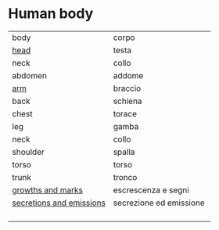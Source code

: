 # Human body 

<table>
<tr>
<td width="50%">body</td>
<td>corpo</td>
</tr>
<tr>
<td width="50%"><a href="human-body-head.html">head</a></td>
<td>testa</td>
</tr>
<tr>
<td width="50%">neck</td>
<td>collo</td>
</tr>
<tr>
<td width="50%">abdomen</td>
<td>addome</td>
</tr>
<tr>
<td width="50%"><a href="human-body-arm.html">arm</a></td>
<td>braccio</td>
</tr>
<tr>
<td width="50%">back</td>
<td>schiena</td>
</tr>
<tr>
<td width="50%">chest</td>
<td>torace</td>
</tr>
<tr>
<td width="50%">leg</td>
<td>gamba</td>
</tr>
<tr>
<td width="50%">neck</td>
<td>collo</td>
</tr>
<tr>
<td width="50%">shoulder</td>
<td>spalla</td>
</tr>
<tr>
<td width="50%">torso</td>
<td>torso</td>
</tr>
<tr>
<td width="50%">trunk</td>
<td>tronco</td>
</tr>
<tr>
<td width="50%"><a href="human-body-growths.html">growths and marks</a></td>
<td>escrescenza e segni</td>
</tr>
<tr>
<td width="50%"><a href="human-body-secretions.html">secretions and emissions</a></td>
<td>secrezione ed emissione</td>
</tr>
<tr>
<td width="50%"></td>
<td></td>
</tr>
<tr>
<td width="50%"></td>
<td></td>
</tr>
<tr>
<td width="50%"></td>
<td></td>
</tr>
<tr>
<td width="50%"></td>
<td></td>
</tr>
</table>
